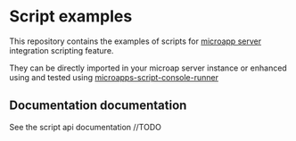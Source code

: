 # Script examples

This repository contains the examples of scripts for [microapp server](https://docs.citrix.com/en-us/citrix-microapps.html) 
integration scripting feature.

They can be directly imported in your microap server instance or enhanced using and tested using 
[microapps-script-console-runner](https://github.com/citrix-workspace/microapps-script-console-runner/releases/latest)

## Documentation documentation

See the script api documentation //TODO
